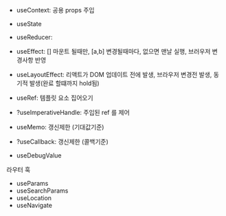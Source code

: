 
- useContext: 공용 props 주입

- useState
- useReducer:

- useEffect: [] 마운트 될때만, [a,b] 변경될때마다, 없으면 맨날 실행, 브러우저 변경사항 반영
- useLayoutEffect: 리액트가 DOM 업데이트 전에 발생, 브라우저 변경전 발생, 동기적 발생(완료 할떄까지 hold됨)

- useRef: 템플릿 요소 집어오기
- ?useImperativeHandle: 주입된 ref 를 제어

- useMemo: 갱신제한 (기대값기준)
- ?useCallback: 갱신제한 (콜백기준)

- useDebugValue


라우터 훅

<Link />
<NavLink />
<Navigate />

- useParams
- useSearchParams
- useLocation
- useNavigate

